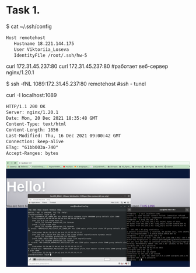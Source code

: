 # Task 1.

$ cat  ~/.ssh/config

```
Host remotehost
   Hostname 18.221.144.175
   User Viktoriia_Loseva
   IdentityFile /root/.ssh/hw-5
```
curl 172.31.45.237:80
curl 172.31.45.237:80  #работает веб-сервер nginx/1.20.1


$ ssh -fNL 1089:172.31.45.237:80 remotehost  #ssh - tunel


curl -I localhost:1089

```
HTTP/1.1 200 OK
Server: nginx/1.20.1
Date: Mon, 20 Dec 2021 18:35:48 GMT
Content-Type: text/html
Content-Length: 1856
Last-Modified: Thu, 16 Dec 2021 09:00:42 GMT
Connection: keep-alive
ETag: "61bb003a-740"
Accept-Ranges: bytes
```
![image](./images/welcome_page.png)
